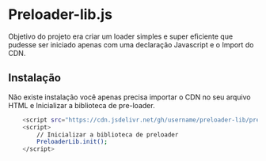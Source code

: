 # Preloader-lib.js

Objetivo do projeto era criar um loader simples e super eficiente que pudesse ser iniciado apenas com uma declaração Javascript e o Import do CDN.

## Instalação

Não existe instalação você apenas precisa importar o CDN no seu arquivo HTML e Inicializar a biblioteca de pre-loader.

```bash
    <script src="https://cdn.jsdelivr.net/gh/username/preloader-lib/preloader-lib.js"></script>
    <script>
        // Inicializar a biblioteca de preloader
        PreloaderLib.init();
    </script>
```